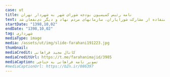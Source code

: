 ```yaml
---
case: ut
title: نامه رئیس کمیسیون بودجه شورای شهر به شهردار تهران
text: مجید فراهانی، رئیس کمیته بودجه و نظارت مالی شورای شهر، در نامه ای به پیروز حناچی، شهردار تهران، ضمن انعکاس گزارش بررسی مشکلات محله وصال شیرازی و ارائه برخی راه حل ها خواستار اقدام شهرداری برای حل مشکلات این محله با استفاده از مشارکت شورایاران، سازمانهای مردم نهاد و دیگر ذی‌نفعان شد.
startDate: "1398,10,02"
endDate: "1398,10,02"
tag: شهرداری
mediaType: image
media: /assets/ut/img/slide-farahani191223.jpg
thumbnail:
mediaCredit: کانال مجید فراهانی
mediaCreditUrl: https://t.me/farahanimajid/3985
mediaCaption: تصویر نامه فراهانی به حناچی
#mediaCaptionUrl: https://b2n.ir/086397
---
```

